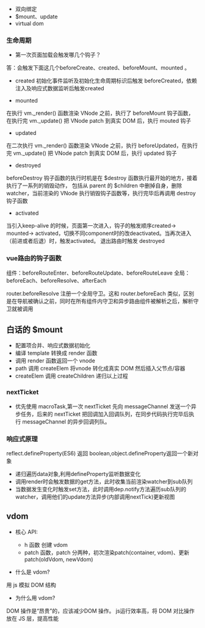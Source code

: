 - 双向绑定
- $mount、update
- virtual dom
### 生命周期
- 第一次页面加载会触发哪几个钩子？

答：会触发下面这几个beforeCreate、created、beforeMount、mounted 。

- created
初始化事件监听及初始化生命周期标识后触发 beforeCreated，依赖注入及响应式数据监听后触发created

- mounted

在执行 vm._render() 函数渲染 VNode 之前，执行了 beforeMount 钩子函数，在执行完 vm._update() 把 VNode patch 到真实 DOM 后，执行 mouted 钩子

- updated

在二次执行 vm._render() 函数渲染 VNode 之前，执行 beforeUpdated，在执行完 vm._update() 把 VNode patch 到真实 DOM 后，执行 updated 钩子

- destroyed

beforeDestroy 钩子函数的执行时机是在 $destroy 函数执行最开始的地方，接着执行了一系列的销毁动作，
包括从 parent 的 $children 中删掉自身，删除 watcher，当前渲染的 VNode 执行销毁钩子函数等，执行完毕后再调用 destroy 钩子函数

- activated

当引入keep-alive 的时候，页面第一次进入，钩子的触发顺序created-> mounted-> activated，切换不同component时的改deactivated。当再次进入（前进或者后退）时，触发activated。
退出路由时触发 destroyed

### vue路由的钩子函数
组件：beforeRouteEnter、beforeRouteUpdate、beforeRouteLeave
全局：beforeEach、beforeResolve、afterEach

router.beforeResolve 注册一个全局守卫。这和 router.beforeEach 类似，区别是在导航被确认之前，同时在所有组件内守卫和异步路由组件被解析之后，解析守卫就被调用

## 白话的 $mount 
- 配置项合并、响应式数据初始化
- 编译 template 转换成 render 函数
- 调用 render 函数返回一个 vnode
- path 调用 createElem 将vnode 转化成真实 DOM 然后插入父节点/容器
- createElem 调用 createChildren 递归以上过程

### nextTicket
- 优先使用 macroTask,第一次 nextTicket 先向 messageChannel 发送一个异步任务，后来的 nextTicket 把回调加入回调队列，在同步代码执行完毕后执行 messageChannel 的异步回调列队。

### 响应式原理
reflect.defineProperty(ES6) 返回 boolean,object.defineProperty返回一个新对象

- 递归遍历data对象,利用defineProperty监听数据变化
- 调用render时会触发数据的get方法，此时收集当前渲染watcher到sub队列
- 当数据发生变化时触发set方法，此时调用dep.notify方法遍历sub队列的watcher，调用他们的update方法异步(内部调用nextTick)更新视图

## vdom
- 核心 API: 

    - h 函数 创建 vdom
    - patch 函数，patch 分两种，初次渲染patch(container, vdom)、更新patch(oldVdom, newVdom)

- 什么是 vdom?

用 js 模拟 DOM 结构

- 为什么用 vdom?

DOM 操作是“昂贵”的，应该减少DOM 操作。
js运行效率高，将 DOM 对比操作放在 JS 层，提高性能

